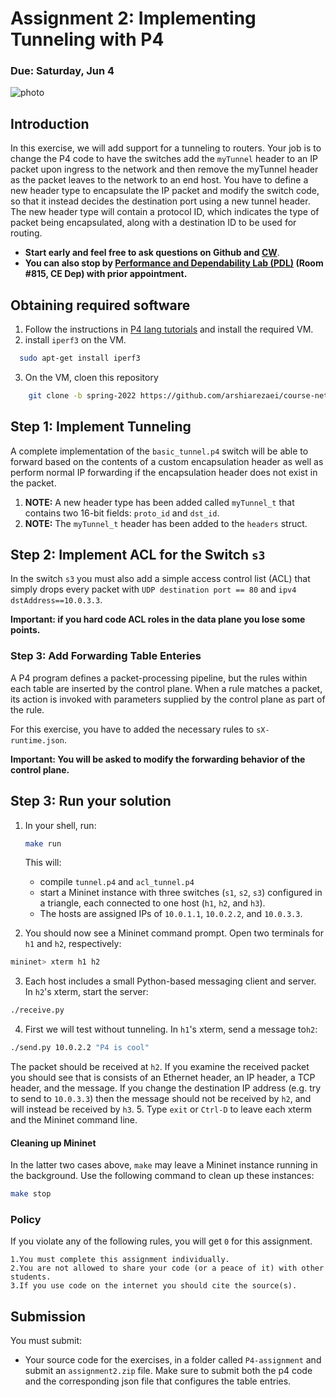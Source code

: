 # Assignment 2: Implementing Tunneling with P4

### Due: Saturday, Jun 4

![photo](topo-2.png)


## Introduction

In this exercise, we will add support for a tunneling to routers. Your job is to change the P4 code to have the switches add the `myTunnel` header to an IP packet upon ingress to the network and then remove the myTunnel header as the packet leaves to the network to an end host. You have to define a new header type to encapsulate the IP packet and modify the switch code, so that it instead decides the destination port using a new tunnel header.
The new header type will contain a protocol ID, which indicates the type of packet being encapsulated, along with a destination ID to be used for routing.


  - **Start early and feel free to ask questions on Github and [CW](https://cw.sharif.edu)**.
  - **You can also stop by [Performance and Dependability Lab (PDL)](http://pdl.ce.sharif.edu/) (Room #815, CE Dep) with prior appointment.**


## Obtaining required software

1. Follow the instructions in [P4 lang tutorials](https://github.com/p4lang/tutorials) and install the required VM.
2. install `iperf3` on the VM.

  ```bash
    sudo apt-get install iperf3
  ```
3. On the VM, cloen this repository

```bash
    git clone -b spring-2022 https://github.com/arshiarezaei/course-net.git
  ```

## Step 1: Implement Tunneling

A complete implementation of the `basic_tunnel.p4` switch will be able to forward based on the contents of a custom encapsulation header as well as perform normal IP forwarding if the encapsulation header does not exist in the packet.


1. **NOTE:** A new header type has been added called `myTunnel_t` that contains
two 16-bit fields: `proto_id` and `dst_id`.
2. **NOTE:** The `myTunnel_t` header has been added to the `headers` struct.

## Step 2: Implement ACL for the Switch `s3`

In the switch `s3` you must also add a simple access control list (ACL) that simply drops every packet with `UDP destination port == 80` and `ipv4 dstAddress==10.0.3.3`.

**Important: if you hard code ACL roles in the data plane you lose some points.**

### Step 3: Add Forwarding Table Enteries

A P4 program defines a packet-processing pipeline, but the rules within each table are inserted by the control plane. When a rule matches a packet, its action is invoked with parameters supplied by the control plane as part of the rule.

For this exercise, you have to added the necessary rules to `sX-runtime.json`.


**Important: You will be asked to modify the forwarding behavior of the control plane.**


## Step 3: Run your solution

1. In your shell, run:
   ```bash
   make run
   ```
   This will:
   * compile `tunnel.p4` and `acl_tunnel.p4`
   * start a Mininet instance with three switches (`s1`, `s2`, `s3`) configured
     in a triangle, each connected to one host (`h1`, `h2`, and `h3`).
   * The hosts are assigned IPs of `10.0.1.1`, `10.0.2.2`, and `10.0.3.3`.

2. You should now see a Mininet command prompt. Open two terminals for `h1` and
`h2`, respectively:

  ```bash
  mininet> xterm h1 h2
  ```
3. Each host includes a small Python-based messaging client and server. In
`h2`'s xterm, start the server:

  ```bash
  ./receive.py
  ```
4. First we will test without tunneling. In `h1`'s xterm, send a message to`h2`:

  ```bash
  ./send.py 10.0.2.2 "P4 is cool"
  ```
  The packet should be received at `h2`. If you examine the received packet
  you should see that is consists of an Ethernet header, an IP header, a TCP
  header, and the message. If you change the destination IP address (e.g. try
  to send to `10.0.3.3`) then the message should not be received by `h2`, and
  will instead be received by `h3`.
5. Type `exit` or `Ctrl-D` to leave each xterm and the Mininet command line.


#### Cleaning up Mininet

In the latter two cases above, `make` may leave a Mininet instance running in
the background. Use the following command to clean up these instances:

```bash
make stop
```

### Policy

If you violate any of the following rules, you will get `0` for this assignment.

    1.You must complete this assignment individually.
    2.You are not allowed to share your code (or a peace of it) with other students.
    3.If you use code on the internet you should cite the source(s).


## Submission
You must submit:

* Your source code for the exercises, in a folder called `P4-assignment`  and submit an `assignment2.zip` file. Make sure to submit both the p4 code and the corresponding json file that configures the table entries.
